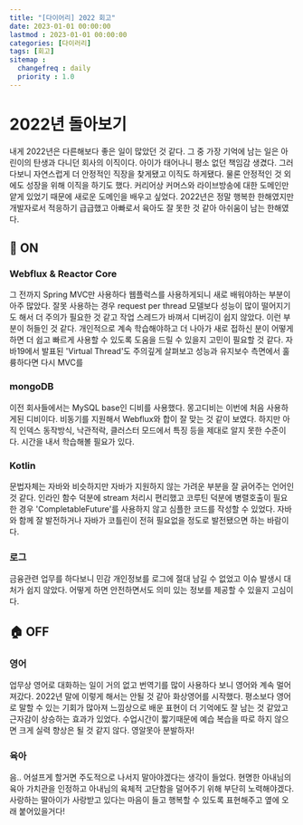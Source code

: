 ```yaml
---
title: "[다이어리] 2022 회고"
date: 2023-01-01 00:00:00
lastmod : 2023-01-01 00:00:00
categories: [다이러리]
tags: [회고]
sitemap :
  changefreq : daily
  priority : 1.0
---
```

# 2022년 돌아보기 
내게 2022년은 다른해보다 좋은 일이 많았던 것 같다. 그 중 가장 기억에 남는 일은 아린이의 탄생과 다니던 회사의 이직이다.
아이가 태어나니 평소 없던 책임감 생겼다. 그러다보니 자연스럽게 더 안정적인 직장을 찾게됐고 이직도 하게됐다.
물론 안정적인 것 외에도 성장을 위해 이직을 하기도 했다. 커리어상 커머스와 라이브방송에 대한 도메인만 얕게 있었기 때문에 새로운 도메인을 배우고 싶었다.
2022년은 정말 행복한 한해였지만 개발자로서 적응하기 급급했고 아빠로서 육아도 잘 못한 것 같아 아쉬움이 남는 한해였다.

## 🏢 ON
### Webflux & Reactor Core
그 전까지 Spring MVC만 사용하다 웹플럭스를 사용하게되니 새로 배워야하는 부분이 아주 많았다.
잘못 사용하는 경우 request per thread 모델보다 성능이 많이 떨어지기도 해서 더 주의가 필요한 것 같고 작업 스레드가 바껴서 디버깅이 쉽지 않았다. 이런 부분이 허들인 것 같다.
개인적으로 계속 학습해야하고 더 나아가 새로 접하신 분이 어떻게 하면 더 쉽고 빠르게 사용할 수 있도록 도움을 드릴 수 있을지 고민이 필요할 것 같다.
자바19에서 발표된 'Virtual Thread'도 주의깊게 살펴보고 성능과 유지보수 측면에서 훌륭하다면 다시 MVC를 

### mongoDB
이전 회사들에서는 MySQL base인 디비를 사용했다. 몽고디비는 이번에 처음 사용하게된 디비이다. 비동기를 지원해서 Webflux와 합이 잘 맞는 것 같이 보였다.
하지만 아직 인덱스 동작방식, 낙관적락, 클러스터 모드에서 특징 등을 제대로 알지 못한 수준이다. 시간을 내서 학습해볼 필요가 있다.

### Kotlin
문법자체는 자바와 비슷하지만 자바가 지원하지 않는 가려운 부분을 잘 긁어주는 언어인 것 같다. 
인라인 함수 덕분에 stream 처리시 편리했고 코루틴 덕분에 병렬호출이 필요한 경우 'CompletableFuture'를 사용하지 않고 심플한 코드를 작성할 수 있었다.
자바와 함께 잘 발전하거나 자바가 코틀린이 전혀 필요없을 정도로 발전됐으면 하는 바람이다. 

### 로그
금융관련 업무를 하다보니 민감 개인정보를 로그에 절대 남길 수 없었고 이슈 발생시 대처가 쉽지 않았다.
어떻게 하면 안전하면서도 의미 있는 정보를 제공할 수 있을지 고심이다.

## 🏠 OFF

### 영어
업무상 영어로 대화하는 일이 거의 없고 번역기를 많이 사용하다 보니 영어와 계속 멀어져갔다. 
2022년 말에 이렇게 해서는 안될 것 같아 화상영어를 시작했다. 평소보다 영어로 말할 수 있는 기회가 많아져 느낌상으로 배운 표현이 더 기억에도 잘 남는 것 같았고 근자감이 상승하는 효과가 있었다.
수업시간이 짧기때문에 예습 복습을 따로 하지 않으면 크게 실력 향상은 될 것 같지 않다. 영알못아 분발하자! 

### 육아
음.. 어설프게 할거면 주도적으로 나서지 말아야겠다는 생각이 들었다.
현명한 아내님의 육아 가치관을 인정하고 아내님의 육체적 고단함을 덜어주기 위해 부단히 노력해야겠다.
사랑하는 딸아이가 사랑받고 있다는 마음이 들고 행복할 수 있도록 표현해주고 옆에 오래 붙어있을거다!
